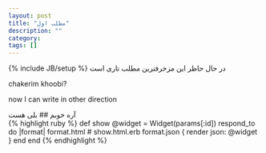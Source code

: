 ```yaml
---
layout: post
title: "مطلب اول"
description: ""
category: 
tags: []
---
```

{% include JB/setup %}
در حال حاظر این مزخرفترین مطلب تاری است

chakerim khoobi?
<p style="direction:ltr">
now I can write in other direction
</p>
آره خوبم
## بلی هست
<div style="direction:ltr">
{% highlight ruby %}
def show
  @widget = Widget(params[:id])
  respond_to do |format|
    format.html # show.html.erb
    format.json { render json: @widget }
  end
end
{% endhighlight %}
</div>
